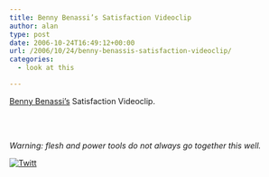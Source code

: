 ```yaml
---
title: Benny Benassi’s Satisfaction Videoclip
author: alan
type: post
date: 2006-10-24T16:49:12+00:00
url: /2006/10/24/benny-benassis-satisfaction-videoclip/
categories:
  - look at this

---
```

[Benny Benassi&#8217;s][1] Satisfaction Videoclip.

<center>
  <br /> <br />
</center>

_Warning: flesh and power tools do not always go together this well._

<div class="twttr_button">
  <a href="http://twitter.com/share?url=https://zeroasterisk.com/2006/10/24/benny-benassis-satisfaction-videoclip/&text=Benny+Benassi%27s+Satisfaction+Videoclip" target="_blank" title="Click here if you like this article."> <img src="http://zeroasterisk.com/wp-content/plugins/twitter-plugin/images/twitt.gif" alt="Twitt" /> </a>
</div>

 [1]: http://www.bennybenassi.com/ "Benny Benassi"
